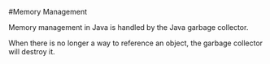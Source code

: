 #Memory Management


Memory management in Java is handled by the Java garbage collector.


When there is no longer a way to reference an object, the garbage collector will destroy it.